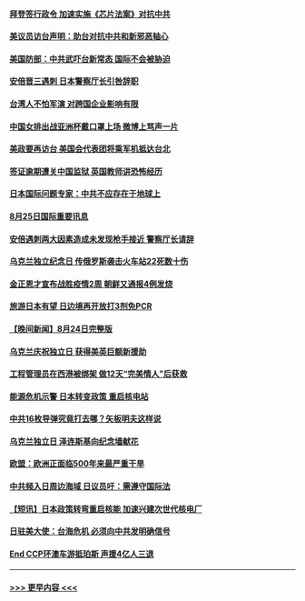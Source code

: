 #### [拜登签行政令 加速实施《芯片法案》对抗中共](../pages/prog202/a103511029.md?t=08260551) 
#### [美议员访台声明：助台对抗中共和新邪恶轴心](../pages/prog202/a103510986.md?t=08260551) 
#### [美国防部：中共武吓台新常态 国际不会被胁迫](../pages/prog202/a103510968.md?t=08260551) 
#### [安倍晋三遇刺 日本警察厅长引咎辞职](../pages/prog202/a103510966.md?t=08260551) 
#### [台湾人不怕军演 对跨国企业影响有限](../pages/prog202/a103510972.md?t=08260551) 
#### [中国女排出战亚洲杯戴口罩上场 微博上骂声一片](../pages/prog202/a103510890.md?t=08260551) 
#### [美政要再访台 美国会代表团将乘军机抵达台北](../pages/prog202/a103510772.md?t=08260551) 
#### [签证逾期遭关中国监狱 英国教师讲恐怖经历](../pages/prog202/a103510712.md?t=08260551) 
#### [日本国际问题专家：中共不应存在于地球上](../pages/prog202/a103510684.md?t=08260551) 
#### [8月25日国际重要讯息](../pages/prog202/a103510672.md?t=08260551) 
#### [安倍遇刺两大因素造成未发现枪手接近 警察厅长请辞](../pages/prog202/a103510631.md?t=08260551) 
#### [乌克兰独立纪念日 传俄罗斯袭击火车站22死数十伤](../pages/prog202/a103510584.md?t=08260551) 
#### [金正恩才宣布战胜疫情2周 朝鲜又通报4例发烧](../pages/prog202/a103510578.md?t=08260551) 
#### [旅游日本有望 日边境再开放打3剂免PCR](../pages/prog202/a103510567.md?t=08260551) 
#### [【晚间新闻】8月24日完整版](../pages/prog202/a103510495.md?t=08260551) 
#### [乌克兰庆祝独立日 获得美英巨额新援助](../pages/prog202/a103510331.md?t=08260551) 
#### [工程管理员在西港被绑架 做12天“完美情人”后获救](../pages/prog202/a103510339.md?t=08260551) 
#### [能源危机示警 日本转变政策 重启核电站](../pages/prog202/a103510333.md?t=08260551) 
#### [中共16枚导弹究竟打去哪？矢板明夫这样说](../pages/prog202/a103510197.md?t=08260551) 
#### [乌克兰独立日 泽连斯基向纪念墙献花](../pages/prog202/a103510113.md?t=08260551) 
#### [欧盟：欧洲正面临500年来最严重干旱](../pages/prog202/a103510117.md?t=08260551) 
#### [中共频入日周边海域 日议员吁：需遵守国际法](../pages/prog202/a103510110.md?t=08260551) 
#### [【短讯】日本政策转弯重启核能 加速兴建次世代核电厂](../pages/prog202/a103510109.md?t=08260551) 
#### [日驻美大使：台海危机 必须向中共发明确信号](../pages/prog202/a103510038.md?t=08260551) 
#### [End CCP环澳车游抵珀斯 声援4亿人三退](../pages/prog202/a103509874.md?t=08260551) 

----
#### [ >>> 更早内容 <<< ](../indexes/prog202-earlier.md)

